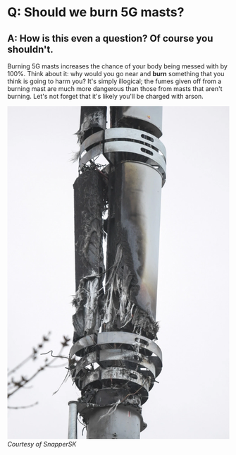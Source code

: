 # Q: Should we burn 5G masts?
## A: How is this even a question? Of course you shouldn't.

Burning 5G masts increases the chance of your body being messed with by 100%. Think about it: why would you go near and **burn** something that you think is going to harm you? It's simply illogical; the fumes given off from a burning mast are much more dangerous than those from masts that aren't burning. Let's not forget that it's likely you'll be charged with arson.

![Arson](/assets/arson.png)
*Courtesy of SnapperSK*